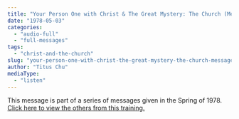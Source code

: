 ```yaml
---
title: "Your Person One with Christ & The Great Mystery: The Church (Message 4)"
date: "1978-05-03"
categories: 
  - "audio-full"
  - "full-messages"
tags: 
  - "christ-and-the-church"
slug: "your-person-one-with-christ-the-great-mystery-the-church-message-4"
author: "Titus Chu"
mediaType: 
  - "listen"
---
```


This message is part of a series of messages given in the Spring of 1978. [Click here to view the others from this training.](https://asweetsavor.org/spring-training-your-person-one-with-christ-the-great-mystery-the-church/)
